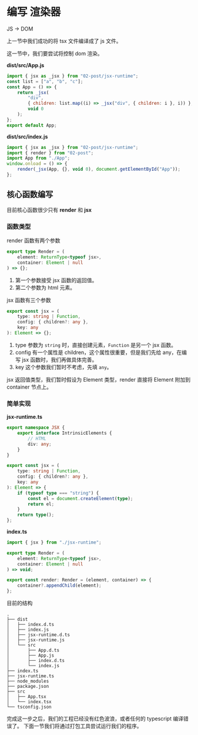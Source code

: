 # 编写 渲染器

JS -> DOM

上一节中我们成功的将 tsx 文件编译成了 js 文件。

这一节中，我们要尝试将控制 dom 渲染。

**dist/src/App.js**

```js
import { jsx as _jsx } from "02-post/jsx-runtime";
const list = ["a", "b", "c"];
const App = () => {
    return _jsx(
        "div",
        { children: list.map((i) => _jsx("div", { children: i }, i)) },
        void 0
    );
};
export default App;
```

**dist/src/index.js**

```js
import { jsx as _jsx } from "02-post/jsx-runtime";
import { render } from "02-post";
import App from "./App";
window.onload = () => {
    render(_jsx(App, {}, void 0), document.getElementById("App"));
};
```

## 核心函数编写

目前核心函数很少只有 **render** 和 **jsx**

### 函数类型

render 函数有两个参数

```ts
export type Render = (
    element: ReturnType<typeof jsx>,
    container: Element | null
) => {};
```

1. 第一个参数接受 jsx 函数的返回值。
2. 第二个参数为 html 元素。

jsx 函数有三个参数

```ts
export const jsx = (
    type: string | Function,
    config: { children?: any },
    key: any
): Element => {};
```

1. type 参数为 `string` 时，直接创建元素，`Function` 是另一个 jsx 函数。
2. config 有一个属性是 children，这个属性很重要，但是我们先给 any，在编写 jsx 函数时，我们再做具体完善。
3. key 这个参数我们暂时不考虑，先填 `any`。

jsx 返回值类型，我们暂时假设为 Element 类型，render 直接将 Element 附加到 container 节点上。

### 简单实现

**jsx-runtime.ts**

```ts
export namespace JSX {
    export interface IntrinsicElements {
        // HTML
        div: any;
    }
}

export const jsx = (
    type: string | Function,
    config: { children?: any },
    key: any
): Element => {
    if (typeof type === "string") {
        const el = document.createElement(type);
        return el;
    }
    return type();
};
```

**index.ts**

```ts
import { jsx } from "./jsx-runtime";

export type Render = (
    element: ReturnType<typeof jsx>,
    container: Element | null
) => void;

export const render: Render = (element, container) => {
    container?.appendChild(element);
};
```

目前的结构

```
.
├── dist
│   ├── index.d.ts
│   ├── index.js
│   ├── jsx-runtime.d.ts
│   ├── jsx-runtime.js
│   └── src
│       ├── App.d.ts
│       ├── App.js
│       ├── index.d.ts
│       └── index.js
├── index.ts
├── jsx-runtime.ts
├── node_modules
├── package.json
├── src
│   ├── App.tsx
│   └── index.tsx
└── tsconfig.json
```

完成这一步之后，我们的工程已经没有红色波浪，或者任何的 typescript 编译错误了。
下面一节我们将通过打包工具尝试运行我们的程序。
